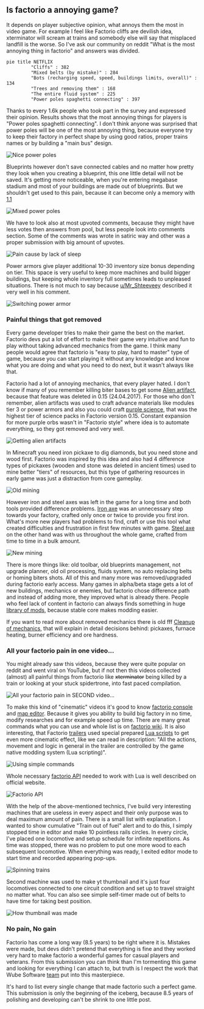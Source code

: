 ## Is factorio a annoying game?
It depends on player subjective opinion, what annoys them the most in video game. For example I feel like Factorio cliffs are devilish idea, xterminator will scream at trains and somebody else will say that misplaced landfill is the worse. So I've ask our community on reddit "What is the most annoying thing in factorio" and answers was divided.

```mermaid !
pie title NETFLIX
         "Cliffs" : 382
         "Mixed belts (by mistake)" : 284
         "Bots (recharging speed, speed, buildings limits, overall)" : 134
         "Trees and removing them" : 168
         "The entire fluid system" : 225
         "Power poles spaghetti connecting" : 397
```

Thanks to every 1.6k people who took part in the survey and expressed their opinion. Results shows that the most annoying things for players is "Power poles spaghetti connecting". I don't think anyone was surprised that power poles will be one of the most annoying thing, because everyone try to keep their factory in perfect shape by using good ratios, proper trains names or by building a "main bus" design.

![Nice power poles](https://i.imgur.com/Ey0mvSp.png)

Blueprints however don't save connected cables and no matter how pretty they look when you creating a blueprint, this one little detail will not be saved. It's getting more noticeable, when you're entering megabase stadium and most of your buildings are made out of blueprints. But we shouldn't get used to this pain, because it can become only a memory with [1.1](https://www.reddit.com/r/factorio/comments/ijf3qw/why_arent_copper_wires_treated_the_same_a_signal/g3gbobb/)

![Mixed power poles](https://i.imgur.com/I0HQ0RS.png)

We have to look also at most upvoted comments, because they might have less votes then answers from pool, but less people look into comments section. Some of the comments was wrote in satiric way and other was a proper submission with big amount of upvotes.

![Pain cause by lack of sleep](https://i.imgur.com/HHWMOlb.png)

Power armors give player additional 10-30 inventory size bonus depending on tier. This space is very useful to keep more machines and build bigger buildings, but keeping whole inventory full sometimes leads to unpleased situations. There is not much to say because [u/Mr_Shteeveey](https://www.reddit.com/user/Mr_Shteeveey/) described it very well in his comment.

![Switching power armor](https://i.imgur.com/x8jG8go.png)

### Painful things that got removed

Every game developer tries to make their game the best on the market. Factorio devs put a lot of effort to make their game very intuitive and fun to play without taking advanced mechanics from the game. I think many people would agree that factorio is "easy to play, hard to master" type of game, because you can start playing it without any knowledge and know what you are doing and what you need to do next, but it wasn't always like that.

Factorio had a lot of annoying mechanics, that every player hated. I don't know if many of you remember killing biter bases to get some [Alien artifact](https://wiki.factorio.com/Alien_artifact), because that feature was deleted in 0.15 (24.04.2017). For those who don't remember, alien artifacts was used to craft advance materials like modules tier 3 or power armors and also you could craft [purple science](https://wiki.factorio.com/Alien_science_pack), that was the highest tier of science packs in Factorio version 0.15. Constant expansion for more purple orbs wasn't in "Factorio style" where idea is to automate everything, so they got removed and very well.

![Getting alien artifacts](https://i.imgur.com/3JcC4lx.gif)

In Minecraft you need iron pickaxe to dig diamonds, but you need stone and wood first. Factorio was inspired by this idea and also had 4 difference types of pickaxes (wooden and stone was deleted in ancient times) used to mine better "tiers" of resources, but this type of gathering resources in early game was just a distraction from core gameplay.

![Old mining](https://i.imgur.com/UieIsz3.gif)

However iron and steel axes was left in the game for a long time and both tools provided difference problems.
[Iron axe](https://wiki.factorio.com/Iron_axe) was an unnecessary step towards your factory, crafted only once or twice to provide you first iron. What's more new players had problems to find, craft or use this tool what created difficulties and frustration in first few minutes with game.
[Steel axe](https://wiki.factorio.com/Steel_axe) on the other hand was with us throughout the whole game, crafted from time to time in a bulk amount.

![New mining](https://i.imgur.com/jtQxq0U.gif)

There is more things like: old toolbar, old blueprints management, not upgrade planner, old oil processing, fluids system, no auto replacing belts or homing biters shots. All of this and many more was removed/upgraded during factorio early access. Many games in alpha/beta stage gets a lot of new buildings, mechanics or enemies, but factorio chose difference path and instead of adding more, they improved what is already there. People who feel lack of content in factorio can always finds something in huge [library of mods](https://mods.factorio.com/), because stable core makes modding easier.

If you want to read more about removed mechanics there is old fff [Cleanup of mechanics](https://factorio.com/blog/post/fff-266), that will explain in detail decisions behind: pickaxes, furnace heating, burner efficiency and ore hardness.


### All your factorio pain in one video...
You might already saw this videos, because they were quite popular on reddit and went viral on YouTube, but if not then this videos collected (almost) all painful things from factorio like <s>xterminator</s> being killed by a train or looking at your stuck spidertrone, into fast paced compilation.

![All your factorio pain in SECOND video...](https://www.youtube.com/watch?v=9C7jUxo0dLc)

To make this kind of "cinematic" videos it's good to know [factorio console](https://wiki.factorio.com/Console) and [map editor](https://wiki.factorio.com/Map_editor). Because it gives you ability to build big factory in no time, modify researches and for example speed up time. There are many great commands what you can use and whole list is on [factorio wiki](https://wiki.factorio.com/Console). It is also interesting, that Factorio [trailers](https://www.youtube.com/watch?v=J8SBp4SyvLc) used special prepared [Lua scripts](https://www.lua.org/about.html) to get even more cinematic effect, like we can read in description: "All the actions, movement and logic in general in the trailer are controlled by the game native modding system (Lua scripting)".

![Using simple commands](https://i.imgur.com/BDoJjko.gif)

Whole necessary [factorio API](https://lua-api.factorio.com/latest/) needed to work with Lua is well described on official website.

![Factorio API](https://i.imgur.com/q9qlUXa.gif)

With the help of the above-mentioned technics, I've build very interesting machines that are useless in every aspect and their only purpose was to deal maximum amount of pain. There is a small list with explanation.
I wanted to show cumulative "Train out of fuel" alert and to do this, I simply stopped time in editor and make 10 pointless rails circles. In every circle, I've placed one locomotive and setup schedule for infinite repetitions. As time was stopped, there was no problem to put one more wood to each subsequent locomotive. When everything was ready, I exited editor mode to start time and recorded appearing pop-ups.

![Spinning trains](https://i.imgur.com/i40EZ8C.gif)

Second machine was used to make yt thumbnail and it's just four locomotives connected to one circuit condition and set up to travel straight no matter what. You can also see simple self-timer made out of belts to have time for taking best position.

![How thumbnail was made](https://i.imgur.com/E2Gatvk.gif)

### No pain, No gain
Factorio has come a long way (8.5 years) to be right where it is. Mistakes were made, but devs didn't pretend that everything is fine and they worked very hard to make factorio a wonderful games for casual players and veterans. From this submission you can think than I'm tormenting this game and looking for everything I can attach to, but truth is I respect the work that Wube Software [team](https://factorio.com/game/about) put into this masterpiece.

It's hard to list every single change that made factorio such a perfect game. This submission is only the beginning of the iceberg, because 8.5 years of polishing and developing can't be shrink to one little post.
